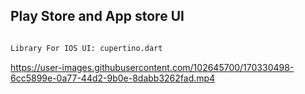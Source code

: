 ## **Play Store and App store UI**

```bash

Library For IOS UI: cupertino.dart

```

https://user-images.githubusercontent.com/102645700/170330498-6cc5899e-0a77-44d2-9b0e-8dabb3262fad.mp4


